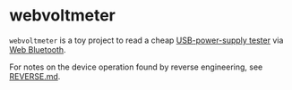 # webvoltmeter
`webvoltmeter` is a toy project to read a cheap [USB-power-supply tester](https://www.aliexpress.com/item/32854413847.html) via [Web Bluetooth](https://webbluetoothcg.github.io/web-bluetooth/).

For notes on the device operation found by reverse engineering, see [REVERSE.md](REVERSE.md).
